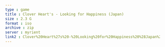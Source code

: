 ```yaml
---
type : game
title : Clover Heart's - Looking for Happiness (Japan)
size : 2.3 G
format : iso
archive : zip
server : myrient
link2 : Clover%20Heart%27s%20-%20Looking%20for%20Happiness%20%28Japan%29
---
```

